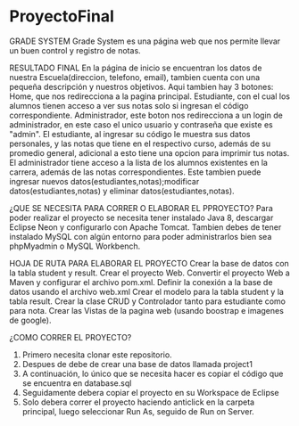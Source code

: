 # ProyectoFinal
 GRADE SYSTEM
Grade System es una página web que nos permite llevar un buen control y registro de notas. 

RESULTADO FINAL
En la página de inicio se encuentran los datos de nuestra Escuela(direccion, telefono, email), tambien cuenta con una pequeña 
descripción y nuestros objetivos.
Aqui tambien hay 3 botones:
Home, que nos redirecciona a la pagina principal.
Estudiante, con el cual los alumnos tienen acceso a ver sus notas solo si ingresan el código correspondiente.
Administrador, este boton nos redirecciona a un login de administrador, en este caso el unico usuario y contraseña que existe
es "admin".
El estudiante, al ingresar su código le muestra sus datos personales, y las notas que tiene en el respectivo curso, además de 
su promedio general, adicional a esto tiene una opcion para imprimir tus notas.
El administrador tiene acceso a la lista de los alumnos existentes en la carrera, además de las notas correspondientes. Este 
tambien puede ingresar nuevos datos(estudiantes,notas);modificar datos(estudiantes,notas) y eliminar datos(estudiantes,notas).

¿QUE SE NECESITA PARA CORRER O ELABORAR EL PPROYECTO?
Para poder realizar el proyecto se necesita tener instalado Java 8, descargar Eclipse Neon y configurarlo con Apache Tomcat.
Tambien debes de tener instalado MySQL con algún entorno para poder administrarlos bien sea phpMyadmin o MySQL Workbench. 

HOJA DE RUTA PARA ELABORAR EL PROYECTO
Crear la base de datos con la tabla student y result.
Crear el proyecto Web.
Convertir el proyecto Web a Maven y configurar el archivo pom.xml.
Definir la conexión a la base de datos usando el archivo web.xml
Crear el modelo para la tabla student y la tabla result.
Crear la clase CRUD y Controlador tanto para estudiante como para nota.
Crear las Vistas de la pagina web (usando boostrap e imagenes de google).

¿COMO CORRER EL PROYECTO?
1. Primero necesita clonar este repositorio.
2. Despues de debe de crear una base de datos llamada project1
3. A continuación, lo único que se necesita hacer es copiar el código que se encuentra en database.sql
4. Seguidamente debera copiar el proyecto en su Workspace de Eclipse
5. Solo debera correr el proyecto haciendo anticlick en la carpeta principal, luego seleccionar Run As, seguido de Run on Server. 
